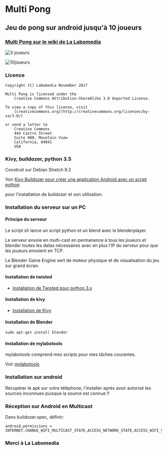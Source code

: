 # Multi Pong

## Jeu de pong sur android jusqu'à 10 joueurs


### [Multi Pong sur le wiki de La Labomedia](https://wiki.labomedia.org/index.php/Kivy_Multi_Pong)

![3 joueurs](https://wiki.labomedia.org/index.php/Fichier:Mpff_02.png)

![10joueurs](https://wiki.labomedia.org/index.php/Fichier:10players.png)

### Licence

~~~text
Copyright (C) Labomedia November 2017

Multi Pong is licensed under the
    Creative Commons Attribution-ShareAlike 3.0 Unported License.

To view a copy of this license, visit
    [creativecommons.org](http://creativecommons.org/licenses/by-sa/3.0/)

or send a letter to
    Creative Commons
    444 Castro Street
    Suite 900, Mountain View
    California, 94041
    USA
~~~

### Kivy, buildozer, python 3.5

Construit sur Debian Stretch 9.2

Voir [Kivy Buildozer pour créer une application Android avec un script python](https://wiki.labomedia.org/index.php/Kivy_Buildozer_pour_cr%C3%A9er_une_application_Android_avec_un_script_python)

pour l'installation de buildozer et son utilisation.

### Installation du serveur sur un PC

#### Principe du serveur
Le script sh lance un script python et un blend avec le blenderplayer.

Le serveur envoie en multi-cast en permanence à tous les joueurs et blender toutes les datas nécessaires avec en plus l'IP du serveur pour que les joueurs envoient en TCP.

Le Blender Game Engine sert de moteur physique et de visualisation du jeu sur grand écran.

#### Installation de twisted

* [Installation de Twisted pour python 3.x](https://wiki.labomedia.org/index.php/Installation_de_Twisted_pour_python_3.x)

#### Installation de kivy

* [Installation de Kivy](https://wiki.labomedia.org/index.php/2_Kivy:_Installation)

#### Installation de Blender

~~~text
sudo apt-get install blender
~~~

#### Installation de mylabotools

mylabotools comprend mes scripts pour mes tâches courantes.

Voir  [mylabotools](https://github.com/sergeLabo/mylabotools)

### Installation sur android
Récupérer le apk sur votre téléphone, l'installer après avoir autorisé les sources inconnues puisque la source est connue !!

### Réception sur Android en Multicast

Dans buildozer.spec, définir:

~~~text
android.permissions = INTERNET,CHANGE_WIFI_MULTICAST_STATE,ACCESS_NETWORK_STATE,ACCESS_WIFI_STATE
~~~


### Merci à La Labomedia
